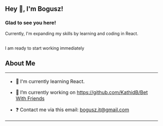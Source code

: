 ## Hey 👋, I'm Bogusz!  

### Glad to see you here!  
Currently, I'm expanding my skills by learning and coding in React.

<br/>  
  I am ready to start working immediately

## About Me
<table><tr><td valign="top" width="100%">

  
- 🌱 I'm currently learning React.

- 🔭 I’m currently working on [https://github.com/KathidB/Bet With Friends](https://github.com/KathidB/bet-with-friends)  

- ❓ Contact me via this email: bogusz.it@gmail.com  

</table>  

<br/>  




